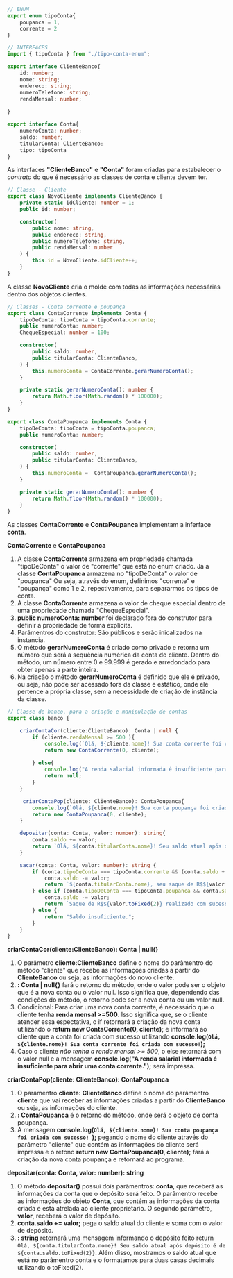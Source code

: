 ```typescript
// ENUM
export enum tipoConta{
    poupanca = 1,
    corrente = 2
}

// INTERFACES
import { tipoConta } from "./tipo-conta-enum";

export interface ClienteBanco{
    id: number;
    nome: string;
    endereco: string;
    numeroTelefone: string;
    rendaMensal: number;
    
}

export interface Conta{
    numeroConta: number;
    saldo: number;
    titularConta: ClienteBanco;
    tipo: tipoConta
}

```
As interfaces __"ClienteBanco"__ e __"Conta"__ foram criadas para estabalecer o _contrato_ do que é necessário as classes de conta e cliente devem ter.

```typescript
// Classe - Cliente
export class NovoCliente implements ClienteBanco {
    private static idCliente: number = 1;
    public id: number;

    constructor(
        public nome: string,
        public endereco: string,
        public numeroTelefone: string,
        public rendaMensal: number
    ) {
        this.id = NovoCliente.idCliente++;
    }
}

```
A classe __NovoCliente__ cria o molde com todas as informações necessárias dentro dos objetos clientes. 

```typescript
// Classes - Conta corrente e poupança 
export class ContaCorrente implements Conta {
    tipoDeConta: tipoConta = tipoConta.corrente;
    public numeroConta: number;
    ChequeEspecial: number = 100;

    constructor(
        public saldo: number,
        public titularConta: ClienteBanco,
    ) {
        this.numeroConta = ContaCorrente.gerarNumeroConta();
    }

    private static gerarNumeroConta(): number {
        return Math.floor(Math.random() * 100000);
    }
}

export class ContaPoupanca implements Conta {
    tipoDeConta: tipoConta = tipoConta.poupanca;
    public numeroConta: number;

    constructor(
        public saldo: number,
        public titularConta: ClienteBanco,
    ) {
        this.numeroConta =  ContaPoupanca.gerarNumeroConta();
    }

    private static gerarNumeroConta(): number {
        return Math.floor(Math.random() * 100000);
    }
}

```

As classes __ContaCorrente__ e __ContaPoupanca__ implementam a inferface __conta__.
 
 __ContaCorrente__ e  __ContaPoupanca__
 1. A classe __ContaCorrente__ armazena em propriedade chamada "tipoDeConta" o valor de "corrente" que está no enum criado. Já a classe __ContaPoupanca__ armazena no "tipoDeConta" o valor de "poupanca" Ou seja, através do enum, definimos "corrente" e "poupança" como 1 e 2, repectivamente, para separarmos os tipos de conta.
 2. A classe __ContaCorrente__  armazena o valor de cheque especial dentro de uma propriedade chamada "ChequeEspecial".
 3. __public numeroConta: number__ foi declarado fora do construtor para definir a propriedade de forma explícita.
 4. Parâmentros do construtor: São públicos e serão inicalizados na instancia.
 5. O método __gerarNumeroConta__ é criado como privado e retorna um número que será a sequência numérica da conta do cliente. Dentro do método, um número entre 0 e 99.999 é gerado e arredondado para obter apenas a parte inteira.
 6. Na criação o método __gerarNumeroConta__ é definido que ele é privado, ou seja, não pode ser acessado fora da classe e estático, onde ele pertence a própria classe, sem a necessidade de criação de instância da classe.

```typescript
// Classe de banco, para a criação e manipulação de contas
export class banco {

    criarContaCor(cliente:ClienteBanco): Conta | null {
        if (cliente.rendaMensal >= 500 ){
            console.log(`Olá, ${cliente.nome}! Sua conta corrente foi criada com sucesso! `);
            return new ContaCorrente(0, cliente);
        
        } else{
            console.log("A renda salarial informada é insuficiente para abrir uma conta corrente.");
            return null;
        }
    }

     criarContaPop(cliente: ClienteBanco): ContaPoupanca{
        console.log(`Olá, ${cliente.nome}! Sua conta poupança foi criada com sucesso! `);
        return new ContaPoupanca(0, cliente);
    }

    depositar(conta: Conta, valor: number): string{
        conta.saldo += valor;
        return `Olá, ${conta.titularConta.nome}! Seu saldo atual após depósito é de ${conta.saldo.toFixed(2)}`
    }

    sacar(conta: Conta, valor: number): string {
        if (conta.tipoDeConta === tipoConta.corrente && (conta.saldo + (conta as ContaCorrente).ChequeEspecial) >= valor) {
            conta.saldo -= valor;
            return `${conta.titularConta.nome}, seu saque de R$${valor.toFixed(2)} realizado com sucesso. Saldo atual: R$${conta.saldo.toFixed(2)}.`;
        } else if (conta.tipoDeConta === tipoConta.poupanca && conta.saldo >= valor) {
            conta.saldo -= valor;
            return `Saque de R$${valor.toFixed(2)} realizado com sucesso. Saldo atual: R$${conta.saldo.toFixed(2)}.`;
        } else {
            return "Saldo insuficiente.";
        }
    }
}


```
__criarContaCor(cliente:ClienteBanco): Conta | null{}__ 
1. O parâmetro **cliente:ClienteBanco** define o nome do parâmentro do método "cliente" que recebe as informações criadas a partir do **ClienteBanco** ou seja, as informações do novo cliente.
2. **: Conta | null{}** fará o retorno do método, onde o valor pode ser o objeto que é a nova conta ou o valor null. Isso significa que, dependendo das condições do método, o retorno pode ser a nova conta ou um valor null.
3. Condicional: Para criar uma nova conta corrente, é necessário que o cliente tenha **renda mensal >=500**. Isso significa que, se o cliente atender essa espectativa, o if retornará a criação da nova conta utilizando o __return new ContaCorrente(0, cliente);__ e informará ao cliente que a conta foi criada com sucesso utilizando __console.log(`Olá, ${cliente.nome}! Sua conta corrente foi criada com sucesso!`);__
4. Caso o cliente *não tenha a renda mensal >= 500*, o else retornará com o valor null e a mensagem __console.log("A renda salarial informada é insuficiente para abrir uma conta corrente.");__ será impressa.


__criarContaPop(cliente: ClienteBanco): ContaPoupanca__
1. O parâmentro **cliente: ClienteBanco** define o nome do parâmentro **cliente** que vai receber as informações criadas a partir do **ClienteBanco** ou seja, as informações do cliente.
2. **: ContaPoupanca** é o retorno do método, onde será o objeto de conta poupança.
3. A mensagem __console.log(`Olá, ${cliente.nome}! Sua conta poupança foi criada com sucesso! `);__ pegando o nome do cliente através do parâmetro "cliente" que contém as informações do cliente será impressa e o retono __return new ContaPoupanca(0, cliente);__ fará a criação da nova conta poupança e retornará ao programa.

__depositar(conta: Conta, valor: number): string__
1. O método **depositar()** possui dois parâmentros: **conta**, que receberá as informações da conta que o depósito será feito. O parâmentro recebe as informações do objeto __Conta__, que contém as informações da conta criada e está atrelada ao cliente proprietário. O segundo parâmetro, **valor**, receberá o valor de depósito.
2. **conta.saldo += valor;** pega o saldo atual do cliente e soma com o valor de depósito.
3. **: string** retornará uma mensagem informando o depósito feito return `Olá, ${conta.titularConta.nome}! Seu saldo atual após depósito é de ${conta.saldo.toFixed(2)}`. Além disso, mostramos o saldo atual que está no parâmentro conta e o formatamos para duas casas decimais utilizando o toFixed(2).


